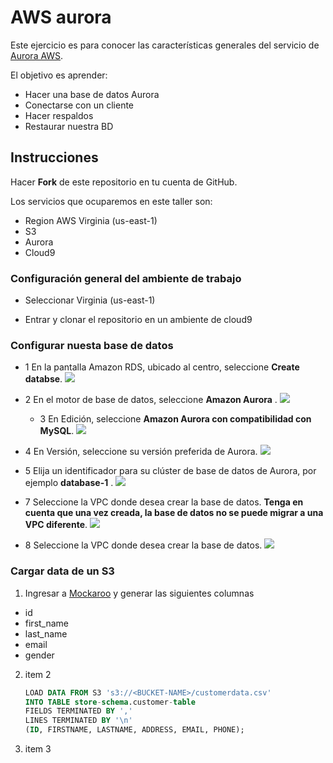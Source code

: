 # AWS aurora

Este ejercicio es para conocer las características generales del servicio de [Aurora AWS](https://aws.amazon.com/es/rds/aurora/).

El objetivo es aprender:
 - Hacer una base de datos Aurora
 - Conectarse con un cliente
 - Hacer respaldos
 - Restaurar nuestra BD


## Instrucciones

Hacer **Fork** de este repositorio en tu cuenta de GitHub.

Los servicios que ocuparemos en este taller son:
 - Region AWS Virginia (us-east-1)
 - S3
 - Aurora
 - Cloud9
 
### Configuración general del ambiente de trabajo
   
   -  Seleccionar Virginia (us-east-1)
   
   -  Entrar y clonar el repositorio en un ambiente de cloud9
    
###  Configurar nuesta base de datos

   - 1  En la pantalla Amazon RDS, ubicado al centro, seleccione **Create databse**.
    ![](https://d1.awsstatic.com/screenshots/10-min-tut-aurora-autoscaling/autoscaling-1.3.1.4f1479d5b9cde064538c4f4aaf479ac893135776.png)
    
 - 2 En el motor de base de datos, seleccione **Amazon Aurora** .
    ![](https://d1.awsstatic.com/screenshots/10-min-tut-aurora-autoscaling/autoscaling-1.4.2f8f85673625fc52b18604f39998742479ea3ace.png)

   - 3 En Edición, seleccione **Amazon Aurora con compatibilidad con MySQL**.
    ![](https://d1.awsstatic.com/screenshots/10-min-tut-aurora-autoscaling/autoscaling-1.4.2f8f85673625fc52b18604f39998742479ea3ace.png)
    
    
  -  4 En Versión, seleccione su versión preferida de Aurora.
    ![](https://d1.awsstatic.com/screenshots/10-min-tut-aurora-autoscaling/autoscaling-1.6.0abf12afd092721466c71329f05ea05ed0204e6c.png)
    
    
  -  5 Elija un identificador para su clúster de base de datos de Aurora, por ejemplo **database-1** .
    ![](https://d1.awsstatic.com/screenshots/10-min-tut-aurora-autoscaling/autoscaling-1.10.5a485df49d06c7aba9d2d442021ac6641c1c1646.png)
    
    
   -  7 Seleccione la VPC donde desea crear la base de datos. 
   **Tenga en cuenta que una vez creada, la base de datos no se puede migrar a una VPC diferente**.
    ![](https://d1.awsstatic.com/screenshots/10-min-tut-aurora-autoscaling/autoscaling-1.13.608f43a3c074e4acf3bd53bac32065fca4cf92db.png)
   
  -  8 Seleccione la VPC donde desea crear la base de datos. 
    ![](https://d1.awsstatic.com/Getting%20Started/Boosting%20Database%20Performance/image065.6fb24cf5a5d42556e7b59e493264453976206c39.png)
    



### Cargar data de un S3

1. Ingresar a [Mockaroo](https://www.mockaroo.com) y generar las siguientes columnas 

- id
- first_name
- last_name
- email
- gender

2. item 2

    ```sql
	LOAD DATA FROM S3 's3://<BUCKET-NAME>/customerdata.csv' 
    INTO TABLE store-schema.customer-table
    FIELDS TERMINATED BY ','
    LINES TERMINATED BY '\n'
    (ID, FIRSTNAME, LASTNAME, ADDRESS, EMAIL, PHONE);
    ```
3. item 3







